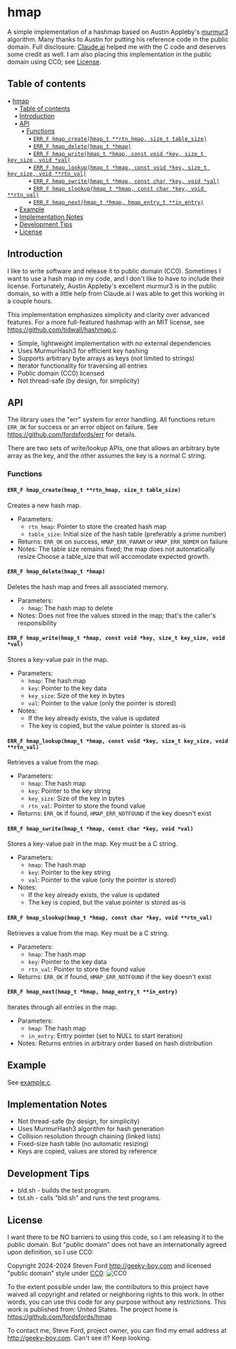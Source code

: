 # hmap
A simple implementation of a hashmap based on Austin Appleby's
[murmur3](https://github.com/aappleby/smhasher) algorithm.
Many thanks to Austin for putting his reference code in the public domain.
Full disclosure: [Claude.ai](https://claude.ai) helped me with the C code
and deserves some credit as well. I am also placing this implementation in
the public domain using CC0; see [License](#license).


## Table of contents

<!-- mdtoc-start -->
&bull; [hmap](#hmap)  
&nbsp;&nbsp;&nbsp;&nbsp;&bull; [Table of contents](#table-of-contents)  
&nbsp;&nbsp;&nbsp;&nbsp;&bull; [Introduction](#introduction)  
&nbsp;&nbsp;&nbsp;&nbsp;&bull; [API](#api)  
&nbsp;&nbsp;&nbsp;&nbsp;&nbsp;&nbsp;&nbsp;&nbsp;&bull; [Functions](#functions)  
&nbsp;&nbsp;&nbsp;&nbsp;&nbsp;&nbsp;&nbsp;&nbsp;&nbsp;&nbsp;&nbsp;&nbsp;&bull; [`ERR_F hmap_create(hmap_t **rtn_hmap, size_t table_size)`](#err_f-hmap_createhmap_t-rtn_hmap-size_t-table_size)  
&nbsp;&nbsp;&nbsp;&nbsp;&nbsp;&nbsp;&nbsp;&nbsp;&nbsp;&nbsp;&nbsp;&nbsp;&bull; [`ERR_F hmap_delete(hmap_t *hmap)`](#err_f-hmap_deletehmap_t-hmap)  
&nbsp;&nbsp;&nbsp;&nbsp;&nbsp;&nbsp;&nbsp;&nbsp;&nbsp;&nbsp;&nbsp;&nbsp;&bull; [`ERR_F hmap_write(hmap_t *hmap, const void *key, size_t key_size, void *val)`](#err_f-hmap_writehmap_t-hmap-const-void-key-size_t-key_size-void-val)  
&nbsp;&nbsp;&nbsp;&nbsp;&nbsp;&nbsp;&nbsp;&nbsp;&nbsp;&nbsp;&nbsp;&nbsp;&bull; [`ERR_F hmap_lookup(hmap_t *hmap, const void *key, size_t key_size, void **rtn_val)`](#err_f-hmap_lookuphmap_t-hmap-const-void-key-size_t-key_size-void-rtn_val)  
&nbsp;&nbsp;&nbsp;&nbsp;&nbsp;&nbsp;&nbsp;&nbsp;&nbsp;&nbsp;&nbsp;&nbsp;&bull; [`ERR_F hmap_swrite(hmap_t *hmap, const char *key, void *val)`](#err_f-hmap_swritehmap_t-hmap-const-char-key-void-val)  
&nbsp;&nbsp;&nbsp;&nbsp;&nbsp;&nbsp;&nbsp;&nbsp;&nbsp;&nbsp;&nbsp;&nbsp;&bull; [`ERR_F hmap_slookup(hmap_t *hmap, const char *key, void **rtn_val)`](#err_f-hmap_slookuphmap_t-hmap-const-char-key-void-rtn_val)  
&nbsp;&nbsp;&nbsp;&nbsp;&nbsp;&nbsp;&nbsp;&nbsp;&nbsp;&nbsp;&nbsp;&nbsp;&bull; [`ERR_F hmap_next(hmap_t *hmap, hmap_entry_t **in_entry)`](#err_f-hmap_nexthmap_t-hmap-hmap_entry_t-in_entry)  
&nbsp;&nbsp;&nbsp;&nbsp;&bull; [Example](#example)  
&nbsp;&nbsp;&nbsp;&nbsp;&bull; [Implementation Notes](#implementation-notes)  
&nbsp;&nbsp;&nbsp;&nbsp;&bull; [Development Tips](#development-tips)  
&nbsp;&nbsp;&nbsp;&nbsp;&bull; [License](#license)  
<!-- TOC created by '../mdtoc/mdtoc.pl README.md' (see https://github.com/fordsfords/mdtoc) -->
<!-- mdtoc-end -->


## Introduction

I like to write software and release it to public domain (CC0).
Sometimes I want to use a hash map in my code, and I don't like to have to include their license.
Fortunately, Austin Appleby's excellent murmur3 is in the public domain,
so with a little help from Claude.ai I was able to get this working in a couple hours.

This implementation emphasizes simplicity and clarity over advanced features. For a more full-featured hashmap with an MIT license, see https://github.com/tidwall/hashmap.c.

- Simple, lightweight implementation with no external dependencies
- Uses MurmurHash3 for efficient key hashing
- Supports arbitrary byte arrays as keys (not limited to strings)
- Iterator functionality for traversing all entries
- Public domain (CC0) licensed
- Not thread-safe (by design, for simplicity)


## API

The library uses the "err" system for error handling.
All functions return `ERR_OK` for success or an error object on failure.
See https://github.com/fordsfords/err for details.

There are two sets of write/lookup APIs, one that allows an
arbitrary byte array as the key,
and the other assumes the key is a normal C string.

### Functions

#### `ERR_F hmap_create(hmap_t **rtn_hmap, size_t table_size)`
Creates a new hash map.
- Parameters:
  - `rtn_hmap`: Pointer to store the created hash map
  - `table_size`: Initial size of the hash table (preferably a prime number)
- Returns: `ERR_OK` on success, `HMAP_ERR_PARAM` or `HMAP_ERR_NOMEM` on failure
- Notes: The table size remains fixed; the map does not automatically resize
Choose a table_size that will accomodate expected growth.

#### `ERR_F hmap_delete(hmap_t *hmap)`
Deletes the hash map and frees all associated memory.
- Parameters:
  - `hmap`: The hash map to delete
- Notes: Does not free the values stored in the map; that's the caller's responsibility

#### `ERR_F hmap_write(hmap_t *hmap, const void *key, size_t key_size, void *val)`
Stores a key-value pair in the map.
- Parameters:
  - `hmap`: The hash map
  - `key`: Pointer to the key data
  - `key_size`: Size of the key in bytes
  - `val`: Pointer to the value (only the pointer is stored)
- Notes: 
  - If the key already exists, the value is updated
  - The key is copied, but the value pointer is stored as-is

#### `ERR_F hmap_lookup(hmap_t *hmap, const void *key, size_t key_size, void **rtn_val)`
Retrieves a value from the map.
- Parameters:
  - `hmap`: The hash map
  - `key`: Pointer to the key string
  - `key_size`: Size of the key in bytes
  - `rtn_val`: Pointer to store the found value
- Returns: `ERR_OK` if found, `HMAP_ERR_NOTFOUND` if the key doesn't exist

#### `ERR_F hmap_swrite(hmap_t *hmap, const char *key, void *val)`
Stores a key-value pair in the map. Key must be a C string.
- Parameters:
  - `hmap`: The hash map
  - `key`: Pointer to the key string
  - `val`: Pointer to the value (only the pointer is stored)
- Notes: 
  - If the key already exists, the value is updated
  - The key is copied, but the value pointer is stored as-is

#### `ERR_F hmap_slookup(hmap_t *hmap, const char *key, void **rtn_val)`
Retrieves a value from the map. Key must be a C string.
- Parameters:
  - `hmap`: The hash map
  - `key`: Pointer to the key data
  - `rtn_val`: Pointer to store the found value
- Returns: `ERR_OK` if found, `HMAP_ERR_NOTFOUND` if the key doesn't exist

#### `ERR_F hmap_next(hmap_t *hmap, hmap_entry_t **in_entry)`
Iterates through all entries in the map.
- Parameters:
  - `hmap`: The hash map
  - `in_entry`: Entry pointer (set to NULL to start iteration)
- Notes: Returns entries in arbitrary order based on hash distribution

## Example

See [example.c](example.c).


## Implementation Notes

- Not thread-safe (by design, for simplicity)
- Uses MurmurHash3 algorithm for hash generation
- Collision resolution through chaining (linked lists)
- Fixed-size hash table (no automatic resizing)
- Keys are copied, values are stored by reference


## Development Tips

* bld.sh - builds the test program.
* tst.sh - calls "bld.sh" and runs the test programs.


## License

I want there to be NO barriers to using this code, so I am releasing it to the public domain.  But "public domain" does not have an internationally agreed upon definition, so I use CC0:

Copyright 2024-2024 Steven Ford http://geeky-boy.com and licensed
"public domain" style under
[CC0](http://creativecommons.org/publicdomain/zero/1.0/):
![CC0](https://licensebuttons.net/p/zero/1.0/88x31.png "CC0")

To the extent possible under law, the contributors to this project have
waived all copyright and related or neighboring rights to this work.
In other words, you can use this code for any purpose without any
restrictions.  This work is published from: United States.  The project home
is https://github.com/fordsfords/hmap

To contact me, Steve Ford, project owner, you can find my email address
at http://geeky-boy.com.  Can't see it?  Keep looking.
